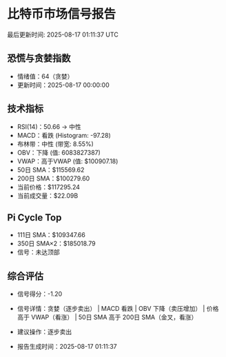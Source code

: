 # 比特币市场信号报告

最后更新时间: 2025-08-17 01:11:37 UTC

## 恐慌与贪婪指数
- 情绪值：64（贪婪）
- 更新时间：2025-08-17 00:00:00

## 技术指标
- RSI(14)：50.66 → 中性
- MACD：看跌 (Histogram: -97.28)
- 布林带：中性 (带宽: 8.55%)
- OBV：下降 (值: 6083827387)
- VWAP：高于VWAP (值: $100907.18)
- 50日 SMA：$115569.62
- 200日 SMA：$100279.60
- 当前价格：$117295.24
- 当前成交量：$22.09B

## Pi Cycle Top
- 111日 SMA：$109347.66
- 350日 SMA×2：$185018.79
- 信号：未达顶部

## 综合评估
- 信号得分：-1.20
- 信号详情：贪婪（逐步卖出） | MACD 看跌 | OBV 下降（卖压增加） | 价格高于 VWAP（看涨） | 50日 SMA 高于 200日 SMA（金叉，看涨）
- 建议操作：逐步卖出

- 报告生成时间：2025-08-17 01:11:37